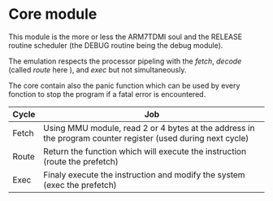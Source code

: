 # Core module

This module is the more or less the ARM7TDMI soul and the RELEASE routine scheduler (the DEBUG routine being the debug module).

The emulation respects the processor pipeling with the *fetch*, *decode* (called *route* here ), and *exec* but not simultaneously.

The core contain also the panic function which can be used by every fonction to stop the program if a fatal error is encountered.

Cycle  | Job
-------|----------
 Fetch | Using MMU module, read 2 or 4 bytes at the address in the program counter register (used during next cycle)
 Route | Return the function which will execute the instruction (route the prefetch)
 Exec  | Finaly execute the instruction and modify the system (exec the prefetch)

 